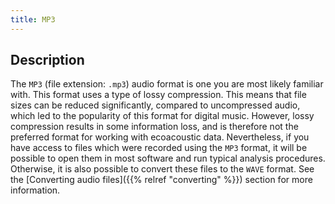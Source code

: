 ```yaml
---
title: MP3
---
```


## Description

The `MP3` (file extension: `.mp3`) audio format is one you are most likely
familiar with. This format uses a type of lossy compression. This means that
file sizes can be reduced significantly, compared to uncompressed audio, which
led to the popularity of this format for digital music. However, lossy
compression results in some information loss, and is therefore not the preferred
format for working with ecoacoustic data. Nevertheless, if you have access to
files which were recorded using the `MP3` format, it will be possible to open
them in most software and run typical analysis procedures. Otherwise, it is also
possible to convert these files to the `WAVE` format. See the [Converting audio
files]({{% relref "converting" %}}) section for more information. 
